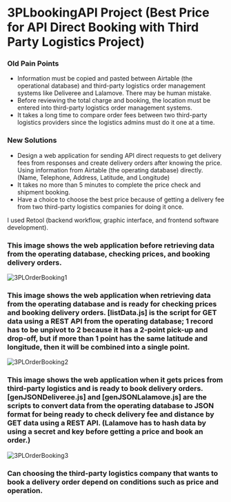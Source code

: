 # 3PLbookingAPI Project (Best Price for API Direct Booking with Third Party Logistics Project)
### Old Pain Points
  - Information must be copied and pasted between Airtable (the operational database) and third-party logistics order management systems like Deliveree and Lalamove. There may be human mistake.
  - Before reviewing the total charge and booking, the location must be entered into third-party logistics order management systems.
  - It takes a long time to compare order fees between two third-party logistics providers since the logistics admins must do it one at a time.

### New Solutions
  - Design a web application for sending API direct requests to get delivery fees from responses and create delivery orders after knowing the price. Using information from Airtable (the operating database) directly. (Name, Telephone, Address, Latitude, and Longitude)
  - It takes no more than 5 minutes to complete the price check and shipment booking.
  - Have a choice to choose the best price because of getting a delivery fee from two third-party logistics companies for doing it once.

I used Retool (backend workflow, graphic interface, and frontend software development).

### This image shows the web application before retrieving data from the operating database, checking prices, and booking delivery orders.

![3PLOrderBooking1](https://github.com/petchanawat/3PLbookingAPI/assets/158483894/2da1a37d-b287-4b3f-8eb2-39a4e20bf22b)


### This image shows the web application when retrieving data from the operating database and is ready for checking prices and booking delivery orders. [listData.js] is the script for GET data using a REST API from the operating database; 1 record has to be unpivot to 2 because it has a 2-point pick-up and drop-off, but if more than 1 point has the same latitude and longitude, then it will be combined into a single point.

![3PLOrderBooking2](https://github.com/petchanawat/3PLbookingAPI/assets/158483894/53081ff6-193a-41ad-ad0c-58da395c860e)


### This image shows the web application when it gets prices from third-party logistics and is ready to book delivery orders. [genJSONDeliveree.js] and [genJSONLalamove.js] are the scripts to convert data from the operating database to JSON format for being ready to check delivery fee and distance by GET data using a REST API. (Lalamove has to hash data by using a secret and key before getting a price and book an order.)

![3PLOrderBooking3](https://github.com/petchanawat/3PLbookingAPI/assets/158483894/c7e682ed-d8b4-460a-ab6b-d17a41d50af0)


### Can choosing the third-party logistics company that wants to book a delivery order depend on conditions such as price and operation.
